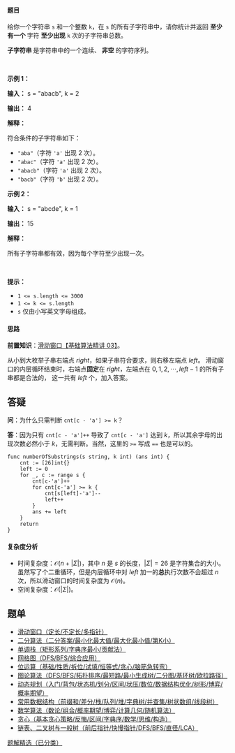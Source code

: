 #### 题目

<p>给你一个字符串 <code>s</code> 和一个整数 <code>k</code>，在 <code>s</code> 的所有子字符串中，请你统计并返回 <strong>至少有一个 </strong>字符 <strong>至少出现</strong> <code>k</code> 次的子字符串总数。</p>

<p><strong>子字符串 </strong>是字符串中的一个连续、<b> 非空</b> 的字符序列。</p>

<p>&nbsp;</p>

<p><strong class="example">示例 1：</strong></p>

<div class="example-block">
<p><strong>输入：</strong> <span class="example-io">s = "abacb", k = 2</span></p>

<p><strong>输出：</strong> <span class="example-io">4</span></p>

<p><strong>解释：</strong></p>

<p>符合条件的子字符串如下：</p>

<ul>
	<li><code>"aba"</code>（字符 <code>'a'</code> 出现 2 次）。</li>
	<li><code>"abac"</code>（字符 <code>'a'</code> 出现 2 次）。</li>
	<li><code>"abacb"</code>（字符 <code>'a'</code> 出现 2 次）。</li>
	<li><code>"bacb"</code>（字符 <code>'b'</code> 出现 2 次）。</li>
</ul>
</div>

<p><strong class="example">示例 2：</strong></p>

<div class="example-block">
<p><strong>输入：</strong> <span class="example-io">s = "abcde", k = 1</span></p>

<p><strong>输出：</strong> <span class="example-io">15</span></p>

<p><strong>解释：</strong></p>

<p>所有子字符串都有效，因为每个字符至少出现一次。</p>
</div>

<p>&nbsp;</p>

<p><strong>提示：</strong></p>

<ul>
	<li><code>1 &lt;= s.length &lt;= 3000</code></li>
	<li><code>1 &lt;= k &lt;= s.length</code></li>
	<li><code>s</code> 仅由小写英文字母组成。</li>
</ul>

#### 思路

**前置知识**：[滑动窗口【基础算法精讲 03】](https://www.bilibili.com/video/BV1hd4y1r7Gq/)。

从小到大枚举子串右端点 $\textit{right}$，如果子串符合要求，则右移左端点 $\textit{left}$。
滑动窗口的内层循环结束时，右端点**固定**在 $\textit{right}$，左端点在 $0,1,2,\cdots,\textit{left}-1$ 的所有子串都是合法的，
这一共有 $\textit{left}$ 个，加入答案。

## 答疑

**问**：为什么只需判断 `cnt[c - 'a'] >= k`？

**答**：因为只有 `cnt[c - 'a']++` 导致了 `cnt[c - 'a']` 达到 $k$，所以其余字母的出现次数必然小于 $k$，无需判断。当然，这里的 `>=` 写成 `==` 也是可以的。

```
func numberOfSubstrings(s string, k int) (ans int) {
	cnt := [26]int{}
	left := 0
	for _, c := range s {
		cnt[c-'a']++
		for cnt[c-'a'] >= k {
			cnt[s[left]-'a']--
			left++
		}
		ans += left
	}
	return
}
```

#### 复杂度分析

- 时间复杂度：$\mathcal{O}(n+|\Sigma|)$，其中 $n$ 是 $s$ 的长度，$|\Sigma|=26$ 是字符集合的大小。虽然写了个二重循环，但是内层循环中对 $\textit{left}$ 加一的**总**执行次数不会超过 $n$ 次，所以滑动窗口的时间复杂度为 $\mathcal{O}(n)$。
- 空间复杂度：$\mathcal{O}(|\Sigma|)$。

## 题单

- [滑动窗口（定长/不定长/多指针）](https://leetcode.cn/circle/discuss/0viNMK/)
- [二分算法（二分答案/最小化最大值/最大化最小值/第K小）](https://leetcode.cn/circle/discuss/SqopEo/)
- [单调栈（矩形系列/字典序最小/贡献法）](https://leetcode.cn/circle/discuss/9oZFK9/)
- [网格图（DFS/BFS/综合应用）](https://leetcode.cn/circle/discuss/YiXPXW/)
- [位运算（基础/性质/拆位/试填/恒等式/贪心/脑筋急转弯）](https://leetcode.cn/circle/discuss/dHn9Vk/)
- [图论算法（DFS/BFS/拓扑排序/最短路/最小生成树/二分图/基环树/欧拉路径）](https://leetcode.cn/circle/discuss/01LUak/)
- [动态规划（入门/背包/状态机/划分/区间/状压/数位/数据结构优化/树形/博弈/概率期望）](https://leetcode.cn/circle/discuss/tXLS3i/)
- [常用数据结构（前缀和/差分/栈/队列/堆/字典树/并查集/树状数组/线段树）](https://leetcode.cn/circle/discuss/mOr1u6/)
- [数学算法（数论/组合/概率期望/博弈/计算几何/随机算法）](https://leetcode.cn/circle/discuss/IYT3ss/)
- [贪心（基本贪心策略/反悔/区间/字典序/数学/思维/构造）](https://leetcode.cn/circle/discuss/g6KTKL/)
- [链表、二叉树与一般树（前后指针/快慢指针/DFS/BFS/直径/LCA）](https://leetcode.cn/circle/discuss/K0n2gO/)

[题解精选（已分类）](https://github.com/EndlessCheng/codeforces-go/blob/master/leetcode/SOLUTIONS.md)